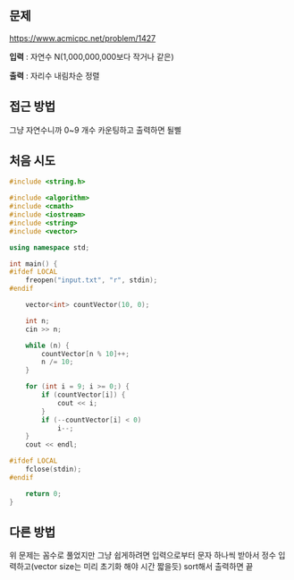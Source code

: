 ## 문제
https://www.acmicpc.net/problem/1427

**입력** : 자연수 N(1,000,000,000보다 작거나 같은)

**출력** : 자리수 내림차순 정렬

## 접근 방법

그냥 자연수니까 0~9 개수 카운팅하고 출력하면 될삘


## 처음 시도
```c++
#include <string.h>

#include <algorithm>
#include <cmath>
#include <iostream>
#include <string>
#include <vector>

using namespace std;

int main() {
#ifdef LOCAL
    freopen("input.txt", "r", stdin);
#endif

    vector<int> countVector(10, 0);

    int n;
    cin >> n;

    while (n) {
        countVector[n % 10]++;
        n /= 10;
    }

    for (int i = 9; i >= 0;) {
        if (countVector[i]) {
            cout << i;
        }
        if (--countVector[i] < 0)
            i--;
    }
    cout << endl;

#ifdef LOCAL
    fclose(stdin);
#endif

    return 0;
}
```

## 다른 방법

위 문제는 꼼수로 풀었지만 그냥 쉽게하려면 입력으로부터 문자 하나씩 받아서 정수 입력하고(vector size는 미리 초기화 해야 시간 짧을듯) sort해서 출력하면 끝